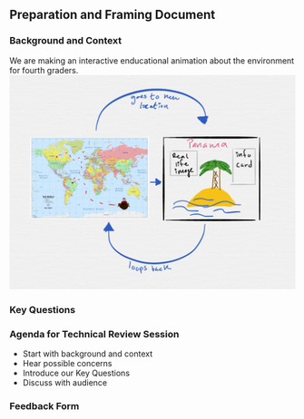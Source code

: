 ## Preparation and Framing Document
### Background and Context
We are making an interactive enducational animation about the environment for fourth graders.
![Storyboard Image](Attachment-1.png)
### Key Questions
### Agenda for Technical Review Session
* Start with background and context
* Hear possible concerns
* Introduce our Key Questions
* Discuss with audience
### Feedback Form
